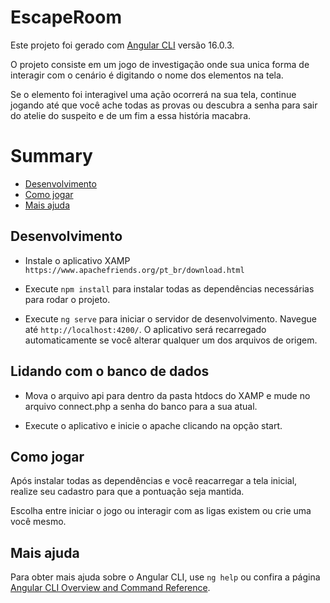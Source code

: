 # EscapeRoom

Este projeto foi gerado com [Angular CLI](https://github.com/angular/angular-cli) versão 16.0.3.

O projeto consiste em  um jogo de investigação onde sua unica forma de interagir com o cenário é digitando o nome dos elementos na tela.

Se o elemento foi interagivel uma ação ocorrerá na sua tela, continue jogando até que você ache todas as provas ou descubra a senha para sair do atelie do suspeito e de um fim a essa história macabra.

# Summary
* [Desenvolvimento](#dsenvolvimento)
* [Como jogar](#como-jogar)
* [Mais ajuda](#mais-ajuda) 

## Desenvolvimento

* Instale o aplicativo XAMP `https://www.apachefriends.org/pt_br/download.html`

* Execute `npm install` para instalar todas as dependências necessárias para rodar o projeto.

* Execute `ng serve` para iniciar o servidor de desenvolvimento. Navegue até `http://localhost:4200/`. O aplicativo será recarregado automaticamente se você alterar qualquer um dos arquivos de origem.

## Lidando com o banco de dados

* Mova o arquivo api para dentro da pasta htdocs do XAMP e mude no arquivo connect.php a senha do banco para a sua atual.

* Execute o aplicativo e inicie o apache clicando na opção start.

## Como jogar

Após instalar todas as dependências e você reacarregar a tela inicial, realize seu cadastro para que a pontuação seja mantida.

Escolha entre iniciar o jogo ou interagir com as ligas existem ou crie uma você mesmo.

## Mais ajuda

Para obter mais ajuda sobre o Angular CLI, use `ng help` ou confira a página [Angular CLI Overview and Command Reference](https://angular.io/cli).

